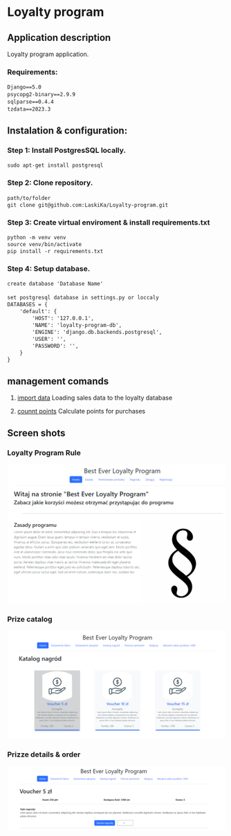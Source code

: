 # Loyalty program

## Application description

Loyalty program application.

### Requirements:


```asgiref==3.7.2
Django==5.0
psycopg2-binary==2.9.9
sqlparse==0.4.4
tzdata==2023.3
```

## Instalation & configuration:

### Step 1: Install PostgresSQL locally.
```
sudo apt-get install postgresql 
```

### Step 2: Clone repository.
```
path/to/folder
git clone git@github.com:LaskiKa/Loyalty-program.git
```
### Step 3: Create virtual enviroment & install requirements.txt
```
python -m venv venv
source venv/bin/activate
pip install -r requirements.txt
```

### Step 4: Setup database.
```
create database 'Database Name'

set postgresql database in settings.py or loccaly
DATABASES = {
    'default': {
        'HOST': '127.0.0.1',
        'NAME': 'loyalty-program-db',
        'ENGINE': 'django.db.backends.postgresql',
        'USER': '',  
        'PASSWORD': '',
    }
}
```
## management comands
1. [import data](https://github.com/LaskiKa/Loyalty-program/blob/b0a1ae1244f2e817ed5796363ad33bb04162fa97/Loyalty_project/Loyalty_program_app/management/commands/importdata.py)
Loading sales data to the loyalty database

2. [counnt points](https://github.com/LaskiKa/Loyalty-program/blob/b0a1ae1244f2e817ed5796363ad33bb04162fa97/Loyalty_project/Loyalty_program_app/management/commands/countpoints.py)
Calculate points for purchases


## Screen shots
### Loyalty Program Rule
![img.png](img.png)

### Prize catalog
![img_1.png](img_1.png)

### Prizze details & order
![img_2.png](img_2.png)

